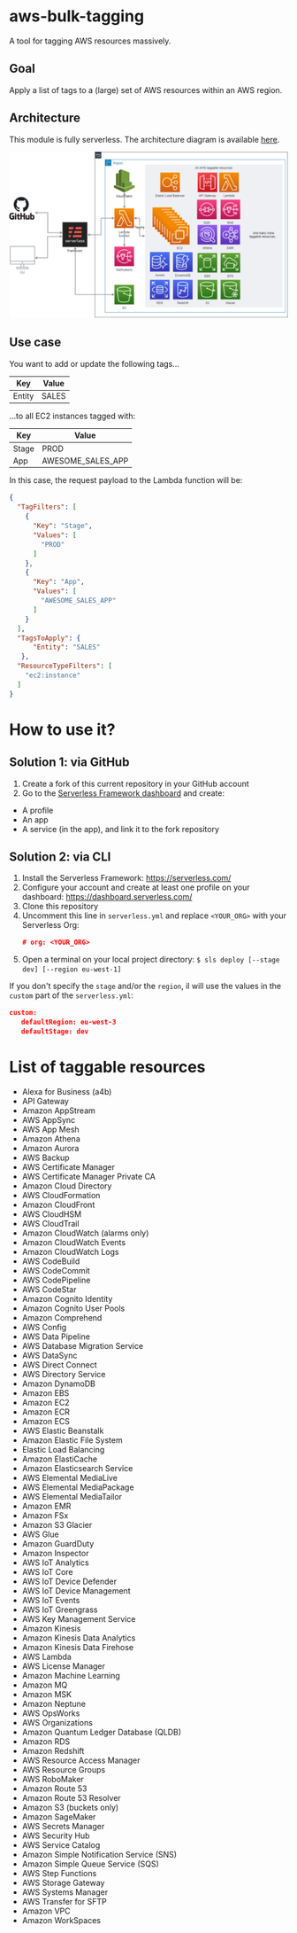 # aws-bulk-tagging
 A tool for tagging AWS resources massively.

## Goal
Apply a list of tags to a (large) set of AWS resources within an AWS region.

## Architecture

This module is fully serverless.
The architecture diagram is available [here](https://drive.google.com/file/d/1jkm8myPdMlQ0Kn7y97CIjkCmuJcnJhEn/view?usp=sharing).

![](res/AWS_bulk_tagging_arch.png)


## Use case
You want to add or update the following tags...
                    
| Key  | Value |
| ------------- | ------------- |
| Entity  | SALES  |
                    

...to all EC2 instances tagged with:
                    
| Key  | Value |
| ------------- | ------------- |
| Stage  | PROD  |
| App  | AWESOME_SALES_APP  |
                    

In this case, the request payload to the Lambda function will be:
```json
{
  "TagFilters": [
    {
      "Key": "Stage",
      "Values": [
        "PROD"
      ]
    },
    {
      "Key": "App",
      "Values": [
        "AWESOME_SALES_APP"
      ]
    }
  ],
  "TagsToApply": {
      "Entity": "SALES"
   },
  "ResourceTypeFilters": [
    "ec2:instance"
  ]
}
```

# How to use it?

## Solution 1: via GitHub
1. Create a fork of this current repository in your GitHub account
2. Go to the [Serverless Framework dashboard](https://dashboard.serverless.com/) and create:
- A profile
- An app
- A service (in the app), and link it to the fork repository

## Solution 2: via CLI
1. Install the Serverless Framework: https://serverless.com/
2. Configure your account and create at least one profile on your dashboard: https://dashboard.serverless.com/
3. Clone this repository
4. Uncomment this line in `serverless.yml` and replace `<YOUR_ORG>` with your Serverless Org:
   ```json
   # org: <YOUR_ORG>
   ```
5. Open a terminal on your local project directory:
`
$ sls deploy [--stage dev] [--region eu-west-1]
`

If you don't specify the `stage` and/or the `region`, il will use the values in the `custom` part of the `serverless.yml`:
 ```json
 custom:
    defaultRegion: eu-west-3
    defaultStage: dev
 ```

# List of taggable resources

- Alexa for Business (a4b)
- API Gateway
- Amazon AppStream
- AWS AppSync
- AWS App Mesh
- Amazon Athena
- Amazon Aurora
- AWS Backup
- AWS Certificate Manager
- AWS Certificate Manager Private CA
- Amazon Cloud Directory
- AWS CloudFormation
- Amazon CloudFront
- AWS CloudHSM
- AWS CloudTrail
- Amazon CloudWatch (alarms only)
- Amazon CloudWatch Events
- Amazon CloudWatch Logs
- AWS CodeBuild
- AWS CodeCommit
- AWS CodePipeline
- AWS CodeStar
- Amazon Cognito Identity
- Amazon Cognito User Pools
- Amazon Comprehend
- AWS Config
- AWS Data Pipeline
- AWS Database Migration Service
- AWS DataSync
- AWS Direct Connect
- AWS Directory Service
- Amazon DynamoDB
- Amazon EBS
- Amazon EC2
- Amazon ECR
- Amazon ECS
- AWS Elastic Beanstalk
- Amazon Elastic File System
- Elastic Load Balancing
- Amazon ElastiCache
- Amazon Elasticsearch Service
- AWS Elemental MediaLive
- AWS Elemental MediaPackage
- AWS Elemental MediaTailor
- Amazon EMR
- Amazon FSx
- Amazon S3 Glacier
- AWS Glue
- Amazon GuardDuty
- Amazon Inspector
- AWS IoT Analytics
- AWS IoT Core
- AWS IoT Device Defender
- AWS IoT Device Management
- AWS IoT Events
- AWS IoT Greengrass
- AWS Key Management Service
- Amazon Kinesis
- Amazon Kinesis Data Analytics
- Amazon Kinesis Data Firehose
- AWS Lambda
- AWS License Manager
- Amazon Machine Learning
- Amazon MQ
- Amazon MSK
- Amazon Neptune
- AWS OpsWorks
- AWS Organizations
- Amazon Quantum Ledger Database (QLDB)
- Amazon RDS
- Amazon Redshift
- AWS Resource Access Manager
- AWS Resource Groups
- AWS RoboMaker
- Amazon Route 53
- Amazon Route 53 Resolver
- Amazon S3 (buckets only)
- Amazon SageMaker
- AWS Secrets Manager
- AWS Security Hub
- AWS Service Catalog
- Amazon Simple Notification Service (SNS)
- Amazon Simple Queue Service (SQS)
- AWS Step Functions
- AWS Storage Gateway
- AWS Systems Manager
- AWS Transfer for SFTP
- Amazon VPC
- Amazon WorkSpaces